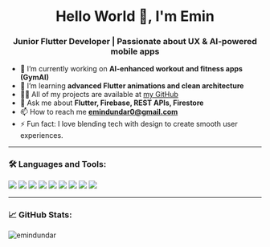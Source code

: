 <h1 align="center">Hello World 👋, I'm Emin</h1>
<h3 align="center">Junior Flutter Developer | Passionate about UX & AI-powered mobile apps</h3>

- 🔭 I’m currently working on **AI-enhanced workout and fitness apps (GymAI)**  
- 🌱 I’m learning **advanced Flutter animations and clean architecture**  
- 👨‍💻 All of my projects are available at [my GitHub](https://github.com/emindundar)  
- 💬 Ask me about **Flutter, Firebase, REST APIs, Firestore**  
- 📫 How to reach me **emindundar0@gmail.com**  
- ⚡ Fun fact: I love blending tech with design to create smooth user experiences.

---

### 🛠️ Languages and Tools:
<p align="left">
  <img src="https://img.shields.io/badge/Flutter-02569B?style=for-the-badge&logo=flutter&logoColor=white"/>
  <img src="https://img.shields.io/badge/Dart-0175C2?style=for-the-badge&logo=dart&logoColor=white"/>
  <img src="https://img.shields.io/badge/Firebase-FFCA28?style=for-the-badge&logo=firebase&logoColor=white"/>
  <img src="https://img.shields.io/badge/C%23-239120?style=for-the-badge&logo=c-sharp&logoColor=white"/>
  <img src="https://img.shields.io/badge/SQL-4479A1?style=for-the-badge&logo=sqlite&logoColor=white"/>
  <img src="https://img.shields.io/badge/JavaScript-F7DF1E?style=for-the-badge&logo=javascript&logoColor=black"/>
  <img src="https://img.shields.io/badge/HTML5-E34F26?style=for-the-badge&logo=html5&logoColor=white"/>
  <img src="https://img.shields.io/badge/CSS3-1572B6?style=for-the-badge&logo=css3&logoColor=white"/>
  <img src="https://img.shields.io/badge/Bootstrap-563D7C?style=for-the-badge&logo=bootstrap&logoColor=white"/>
</p>

---

### 📈 GitHub Stats:
<p align="left">
  <img src="https://github-readme-stats.vercel.app/api?username=emindundar&show_icons=true&theme=tokyonight" alt="emindundar" />
</p>
